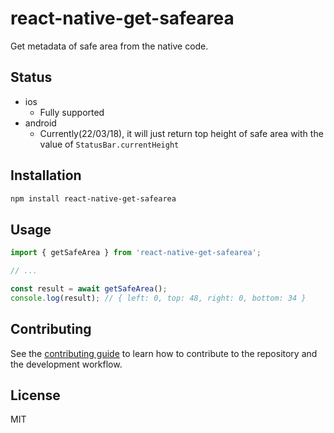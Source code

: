 # react-native-get-safearea

Get metadata of safe area from the native code.

## Status

- ios
  - Fully supported
- android
  - Currently(22/03/18), it will just return top height of safe area with the value of `StatusBar.currentHeight`

## Installation

```sh
npm install react-native-get-safearea
```

## Usage

```js
import { getSafeArea } from 'react-native-get-safearea';

// ...

const result = await getSafeArea();
console.log(result); // { left: 0, top: 48, right: 0, bottom: 34 }
```

## Contributing

See the [contributing guide](CONTRIBUTING.md) to learn how to contribute to the repository and the development workflow.

## License

MIT

